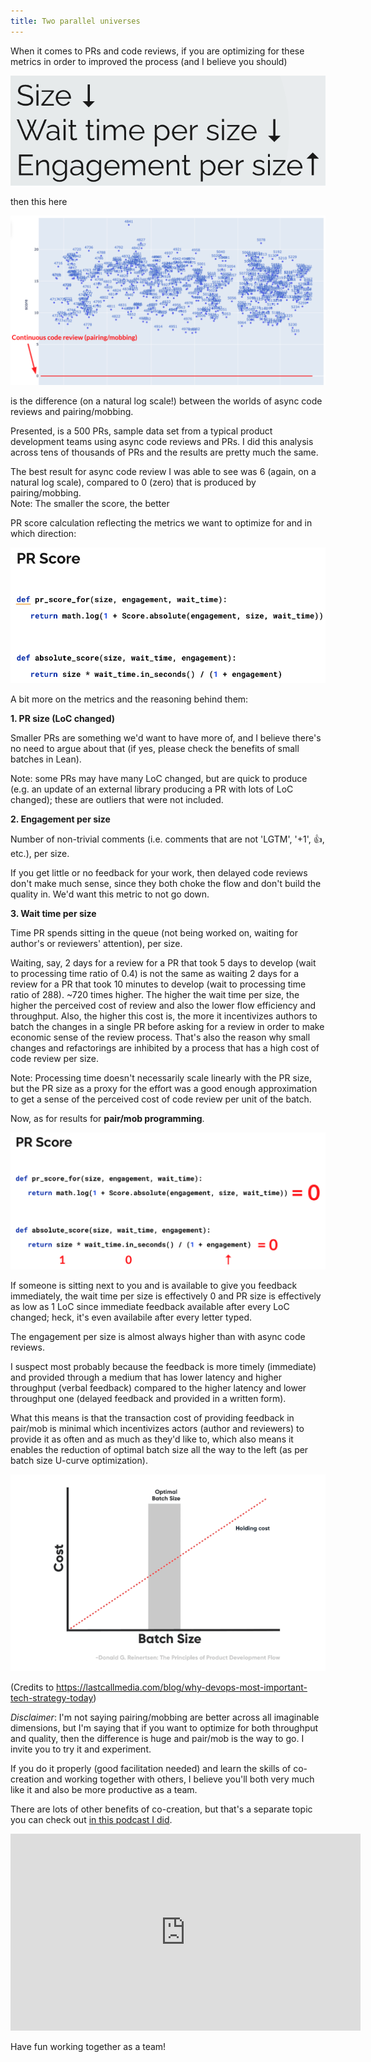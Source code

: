 ```yaml
---
title: Two parallel universes
---
```


When it comes to PRs and code reviews, if you are optimizing for these metrics in order to improved the process (and I believe you should)


![](/assets/images/metrics.png) 


then this here

![](/assets/images/results.png) 

is the difference (on a natural log scale!) between the worlds of async code reviews and pairing/mobbing.


Presented, is a 500 PRs, sample data set from a typical product development teams using async code reviews and PRs. I did this analysis across tens of thousands of PRs and the results are pretty much the same.

The best result for async code review I was able to see was 6 (again, on a natural log scale), compared to 0 (zero) that is produced by pairing/mobbing.  
Note: The smaller the score, the better

PR score calculation reflecting the metrics we want to optimize for and in which direction:

![](/assets/images/pr_score.png) 


A bit more on the metrics and the reasoning behind them:

**1. PR size (LoC changed)**

Smaller PRs are something we'd want to have more of, and I believe there's no need to argue about that (if yes, please check the benefits of small batches in Lean). 

Note: some PRs may have many LoC changed, but are quick to produce (e.g. an update of an external library producing a PR with lots of LoC changed); these are outliers that were not included.

**2. Engagement per size**

Number of non-trivial comments (i.e. comments that are not 'LGTM', '+1', 👍, etc.), per size.  

If you get little or no feedback for your work, then delayed code reviews don't make much sense, since they both choke the flow and don't build the quality in. We'd want this metric to not go down.

**3. Wait time per size**

Time PR spends sitting in the queue (not being worked on, waiting for author's or reviewers' attention), per size.

Waiting, say, 2 days for a review for a PR that took 5 days to develop (wait to processing time ratio of 0.4) is not the same as waiting 2 days for a review for a PR that took 10 minutes to develop (wait to processing time ratio of 288). ~720 times higher.
The higher the wait time per size, the higher the perceived cost of review and also the lower flow efficiency and throughput.
Also, the higher this cost is, the more it incentivizes authors to batch the changes in a single PR before asking for a review in order to make economic sense of the review process.
That's also the reason why small changes and refactorings are inhibited by a process that has a high cost of code review per size.

Note: Processing time doesn't necessarily scale linearly with the PR size, but the PR size as a proxy for the effort was a good enough approximation to get a sense of the perceived cost of code review per unit of the batch.



Now, as for results for **pair/mob programming**.

![](/assets/images/pr_score_new.png)  

If someone is sitting next to you and is available to give you feedback immediately, the wait time per size is effectively 0 and PR size is effectively as low as 1 LoC since immediate feedback available after every LoC changed; heck, it's even availabile after every letter typed.

The engagement per size is almost always higher than with async code reviews.

I suspect most probably because the feedback is more timely (immediate) and provided through a medium that has lower latency and higher throughput (verbal feedback) compared to the higher latency and lower throughput one (delayed feedback and provided in a written form).

What this means is that the transaction cost of providing feedback in pair/mob is minimal which incentivizes actors (author and reviewers) to provide it as often and as much as they'd like to, which also means it enables the reduction of optimal batch size all the way to the left (as per batch size U-curve optimization).

![](/assets/images/u_curve.gif) 

(Credits to https://lastcallmedia.com/blog/why-devops-most-important-tech-strategy-today)

_Disclaimer_: I'm not saying pairing/mobbing are better across all imaginable dimensions, but I'm saying that if you want to optimize for both throughput and quality, then the difference is huge and pair/mob is the way to go. I invite you to try it and experiment.

If you do it properly (good facilitation needed) and learn the skills of co-creation and working together with others, I believe you'll both very much like it and also be more productive as a team.

There are lots of other benefits of co-creation, but that's a separate topic you can check out [in this podcast I did](https://youtube.com/watch?v=NJWeM7beAGE).

<iframe width="560" height="315" src="https://www.youtube.com/embed/NJWeM7beAGE" title="YouTube video player" frameborder="0" allow="accelerometer; autoplay; clipboard-write; encrypted-media; gyroscope; picture-in-picture"></iframe>


Have fun working together as a team!
